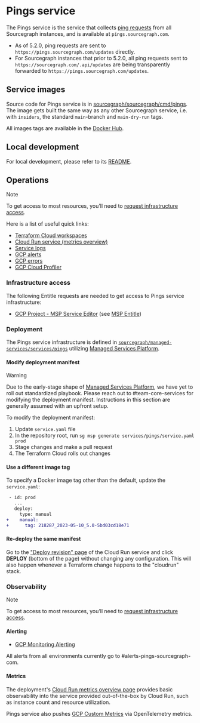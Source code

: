 # Pings service

The Pings service is the service that collects [ping requests](https://docs.sourcegraph.com/admin/pings) from all Sourcegraph instances, and is available at `pings.sourcegraph.com`.

- As of 5.2.0, ping requests are sent to `https://pings.sourcegraph.com/updates` directly.
- For Sourcegraph instances that prior to 5.2.0, all ping requests sent to `https://sourcegraph.com/.api/updates` are being transparently forwarded to `https://pings.sourcegraph.com/updates`.

## Service images

Source code for Pings service is in [sourcegraph/sourcegraph/cmd/pings](https://github.com/sourcegraph/sourcegraph/tree/main/cmd/pings). The image gets built the same way as any other Sourcegraph service, i.e. with `insiders`, the standard `main`-branch and `main-dry-run` tags.

All images tags are available in the [Docker Hub](https://hub.docker.com/r/sourcegraph/pings/tags).

## Local development

For local development, please refer to its [README](https://github.com/sourcegraph/sourcegraph/blob/main/cmd/pings/README.md).

## Operations

> [!NOTE]
> To get access to most resources, you’ll need to [request infrastructure access](#infrastructure-access).

Here is a list of useful quick links:

- [Terraform Cloud workspaces](https://app.terraform.io/app/sourcegraph/workspaces?project=prj-7gzvzKCGcKupiA4s)
- [Cloud Run service (metrics overview)](https://console.cloud.google.com/run/detail/us-central1/pings/metrics?project=pings-prod-2f4f73edf1db)
- [Service logs](https://cloudlogging.app.goo.gl/JMmBSAbEceh6onpj8)
- [GCP alerts](https://console.cloud.google.com/monitoring/alerting?project=pings-prod-2f4f73edf1db)
- [GCP errors](https://console.cloud.google.com/errors?project=pings-prod-2f4f73edf1db)
- [GCP Cloud Profiler](https://console.cloud.google.com/profiler/pings?project=pings-prod-2f4f73edf1db)

### Infrastructure access

The following Entitle requests are needed to get access to Pings service infrastructure:

- [GCP Project - MSP Service Editor](https://app.entitle.io/request?targetType=resource&duration=43200&justification=TODO&integrationId=134476cb-0bd6-4c6d-a89f-e1550988bdd7&resourceId=d94da8c3-76eb-451a-9cbb-973ac3bc44b1&roleId=8b60a711-976c-4e56-9f8b-cb2c989faca4&grantMethodId=8b60a711-976c-4e56-9f8b-cb2c989faca4) (see [MSP Entitle](./platform.md#entitle))

### Deployment

The Pings service infrastructure is defined in [`sourcegraph/managed-services/services/pings`](https://github.com/sourcegraph/managed-services/tree/main/services/pings) utilizing [Managed Services Platform](./platform.md).

#### Modify deployment manifest

> [!WARNING]
> Due to the early-stage shape of [Managed Services Platform](./platform.md), we have yet to roll out standardized playbook. Please reach out to #team-core-services for modifying the deployment manifest. Instructions in this section are generally assumed with an upfront setup.

To modify the deployment manifest:

1. Update `service.yaml` file
1. In the repository root, run `sg msp generate services/pings/service.yaml prod`
1. Stage changes and make a pull request
1. The Terraform Cloud rolls out changes

#### Use a different image tag

To specify a Docker image tag other than the default, update the `service.yaml`:

```diff
 - id: prod
   ...
   deploy:
     type: manual
+    manual:
+      tag: 218287_2023-05-10_5.0-5bd03cd18e71
```

#### Re-deploy the same manifest

Go to the ["Deploy revision" page](https://console.cloud.google.com/run/deploy/us-central1/pings?project=pings-prod-2f4f73edf1db) of the Cloud Run service and click **DEPLOY** (bottom of the page) without changing any configuration. This will also happen whenever a Terraform change happens to the "cloudrun" stack.

### Observability

> [!NOTE]
> To get access to most resources, you’ll need to [request infrastructure access](#infrastructure-access).

#### Alerting

- [GCP Monitoring Alerting](https://console.cloud.google.com/monitoring/alerting?project=pings-prod-2f4f73edf1db)

All alerts from all environments currently go to #alerts-pings-sourcegraph-com.

#### Metrics

The deployment's [Cloud Run metrics overview page](https://console.cloud.google.com/run/detail/us-central1/pings/metrics?project=pings-prod-2f4f73edf1db) provides basic observability into the service provided out-of-the-box by Cloud Run, such as instance count and resource utilization.

Pings service also pushes [GCP Custom Metrics](https://console.cloud.google.com/monitoring/dashboards/builder/eda5de3e-2bd2-41ad-afe2-7c7dfaeeebba?project=pings-prod-2f4f73edf1db) via OpenTelemetry metrics.
